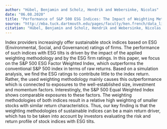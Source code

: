 ```yaml
---
author: "Hübel, Benjamin and Scholz, Hendrik and Webersinke, Nicolas"
date: "06.08.2020"
title: "Performance of S&P 500 ESG Indices: The Impact of Weighting Methodologies and ESG Ratings"
source: "http://mba.tuck.dartmouth.edu/pages/faculty/ken.french/data_library.html"
citation: "Hübel, Benjamin and Scholz, Hendrik and Webersinke, Nicolas, Performance of S&P 500 ESG Indices: The Impact of Weighting Methodologies and ESG Ratings (September 30, 2019). Available at SSRN:<https://ssrn.com/abstract=3528309>"
---
```


Index providers increasingly offer sustainable stock indices based on ESG (Environmental, Social, and Governance) ratings of firms. The performance of such indices with ESG tilts is driven by the impact of the applied weighting methodology and by the ESG firm ratings. In this paper, we focus on the S&P 500 ESG Factor Weighted Index, which outperforms the conventional S&P 500 index in terms of raw returns. Based on a simulation analysis, we find the ESG ratings to contribute little to the index return. Rather, the used weighting methodology mainly causes this outperformance which is connected to exposures to the well-established size, investment and momentum factors. Interestingly, the S&P 500 Equal Weighted Index shows comparable exposures to these factors. The weighting methodologies of both indices result in a relative high weighting of smaller stocks with similar return characteristics. Thus, our key finding is that the weighting methodologies of sustainable indices can be a main return driver, which has to be taken into account by investors evaluating the risk and return profile of stock indices with ESG tilts.
